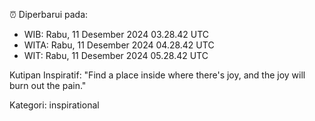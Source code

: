 ⏰ Diperbarui pada:
- WIB: Rabu, 11 Desember 2024 03.28.42 UTC
- WITA: Rabu, 11 Desember 2024 04.28.42 UTC
- WIT: Rabu, 11 Desember 2024 05.28.42 UTC

Kutipan Inspiratif:
"Find a place inside where there's joy, and the joy will burn out the pain."


Kategori: inspirational

